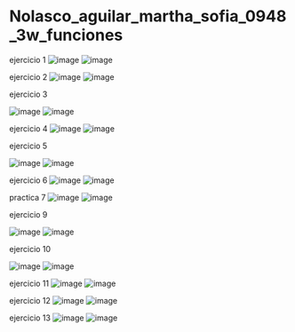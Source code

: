# Nolasco_aguilar_martha_sofia_0948_3w_funciones
ejercicio 1
![image](https://github.com/user-attachments/assets/774762c5-783d-49c9-9602-1c231517cfbf)
![image](https://github.com/user-attachments/assets/84fca9a8-983f-4d8e-b4d5-d19cba0298e8)

ejercicio 2
![image](https://github.com/user-attachments/assets/54201dbd-07d7-4b65-a737-284943c431ae)
![image](https://github.com/user-attachments/assets/acfb4334-ae01-49a7-96ff-7401e61b67fb)

ejercicio 3

![image](https://github.com/user-attachments/assets/d8ceb807-125c-4f6e-8c02-634bcce24265)
![image](https://github.com/user-attachments/assets/e203c188-14d1-443c-8d2d-14eea29e2988)

ejercicio 4
![image](https://github.com/user-attachments/assets/68f4bd31-517a-4248-8b0b-29edfbc64f48)
![image](https://github.com/user-attachments/assets/8b2e1985-ebb8-475c-8537-732af144b9c9)

ejercicio 5

![image](https://github.com/user-attachments/assets/b2bf7958-d081-4bd1-a79b-d8ec7c591c42)
![image](https://github.com/user-attachments/assets/298a0608-879b-4cf8-a938-75659d45cd9c)

ejercicio 6
![image](https://github.com/user-attachments/assets/68d96d1e-cc38-4dc9-bc7b-5909d00fe5db)
![image](https://github.com/user-attachments/assets/027207ef-c60b-42ac-8ca4-04e1d9379040)

practica 7 
![image](https://github.com/user-attachments/assets/c210ea74-cf63-4e1a-bac0-5a06448b59b2)
![image](https://github.com/user-attachments/assets/8c52daab-7c53-4caf-9c94-11670cf410ab)

ejercicio 9

![image](https://github.com/user-attachments/assets/6d77f03c-1d94-4245-b067-206df849bc64)
![image](https://github.com/user-attachments/assets/77a6dd48-0b9d-45c4-8663-28a5052f23f6)

ejercicio 10

![image](https://github.com/user-attachments/assets/c7557446-0045-48c6-bed5-d682b185aaa4)
![image](https://github.com/user-attachments/assets/89c85058-4b2a-4c0e-ba9d-073254bc8ae9)

ejercicio 11
![image](https://github.com/user-attachments/assets/1ef61356-79c4-4743-9584-e2891baa0965)
![image](https://github.com/user-attachments/assets/5f23f06e-8f51-4cf1-9994-efdf77302572)

ejercicio 12
![image](https://github.com/user-attachments/assets/9a4d2f71-c23e-4907-a86d-876095345ce9)
![image](https://github.com/user-attachments/assets/e69626dc-348d-4dfa-802e-5054b30178cb)

ejercicio 13
![image](https://github.com/user-attachments/assets/f0bd857b-1fbb-4f17-9e87-59c335d7acd4)
![image](https://github.com/user-attachments/assets/8a562da5-bb00-4660-8273-7815b8bcf27b)





















